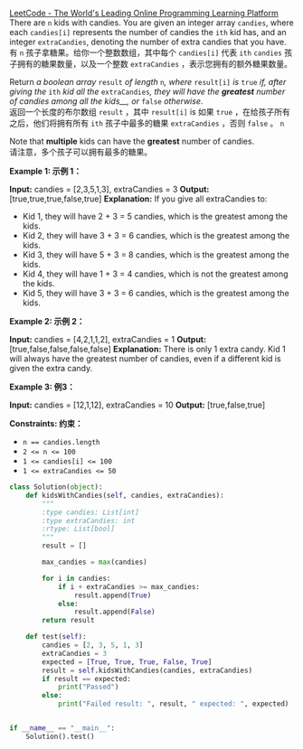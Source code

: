 [LeetCode - The World's Leading Online Programming Learning Platform](https://leetcode.com/problems/kids-with-the-greatest-number-of-candies/?envType=study-plan-v2&envId=leetcode-75)  
There are `n` kids with candies. You are given an integer array `candies`, where each `candies[i]` represents the number of candies the `ith` kid has, and an integer `extraCandies`, denoting the number of extra candies that you have.  
有 `n` 孩子拿糖果。给你一个整数数组，其中每个 `candies[i]` 代表 `ith` `candies` 孩子拥有的糖果数量，以及一个整数 `extraCandies` ，表示您拥有的额外糖果数量。

Return _a boolean array_ `result` _of length_ `n`_, where_ `result[i]` _is_ `true` _if, after giving the_ `ith` _kid all the_ `extraCandies`_, they will have the **greatest** number of candies among all the kids__, or_ `false` _otherwise_.  
返回一个长度的布尔数组 `result` ，其中 `result[i]` is 如果 `true` ，在给孩子所有之后，他们将拥有所有 `ith` 孩子中最多的糖果 `extraCandies` ，否则 `false` 。 `n`

Note that **multiple** kids can have the **greatest** number of candies.  
请注意，多个孩子可以拥有最多的糖果。

**Example 1: 示例 1：**

**Input:** candies = [2,3,5,1,3], extraCandies = 3
**Output:** [true,true,true,false,true] 
**Explanation:** If you give all extraCandies to:
- Kid 1, they will have 2 + 3 = 5 candies, which is the greatest among the kids.
- Kid 2, they will have 3 + 3 = 6 candies, which is the greatest among the kids.
- Kid 3, they will have 5 + 3 = 8 candies, which is the greatest among the kids.
- Kid 4, they will have 1 + 3 = 4 candies, which is not the greatest among the kids.
- Kid 5, they will have 3 + 3 = 6 candies, which is the greatest among the kids.

**Example 2: 示例 2：**

**Input:** candies = [4,2,1,1,2], extraCandies = 1
**Output:** [true,false,false,false,false] 
**Explanation:** There is only 1 extra candy.
Kid 1 will always have the greatest number of candies, even if a different kid is given the extra candy.

**Example 3: 例3：**

**Input:** candies = [12,1,12], extraCandies = 10
**Output:** [true,false,true]

**Constraints: 约束：**

- `n == candies.length`
- `2 <= n <= 100`
- `1 <= candies[i] <= 100`
- `1 <= extraCandies <= 50`

```python
class Solution(object):
    def kidsWithCandies(self, candies, extraCandies):
        """
        :type candies: List[int]
        :type extraCandies: int
        :rtype: List[bool]
        """
        result = []

        max_candies = max(candies)

        for i in candies:
            if i + extraCandies >= max_candies:
                result.append(True)
            else:
                result.append(False)
        return result

    def test(self):
        candies = [2, 3, 5, 1, 3]
        extraCandies = 3
        expected = [True, True, True, False, True]
        result = self.kidsWithCandies(candies, extraCandies)
        if result == expected:
            print("Passed")
        else:
            print("Failed result: ", result, " expected: ", expected)


if __name__ == "__main__":
    Solution().test()
```